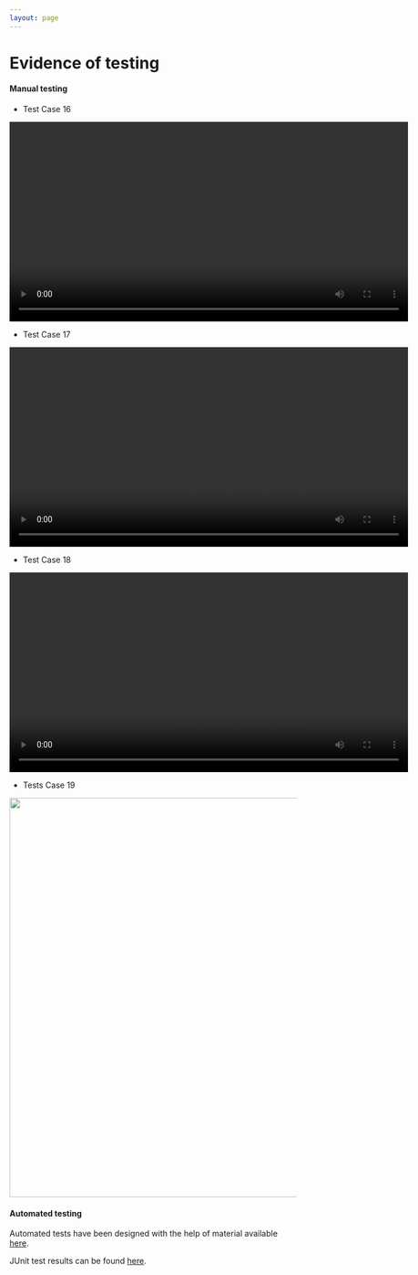 ```yaml
---
layout: page
---
```

# Evidence of testing

#### Manual testing

* Test Case 16
  
<video width="700" controls>
  <source src="../img/evidence/rooms.mp4" type="video/mp4">
</video>


* Test Case 17
 
<video width="700" controls>
  <source src="../img/evidence/pause.mp4" type="video/mp4">
</video>


* Test Case 18
 
<video width="700" controls>
  <source src="../img/evidence/demo.mp4" type="video/mp4">
</video>


* Tests Case 19

<img src="../img/evidence/aesthetics.png" width="700">

#### Automated testing
Automated tests have been designed with the help of material available [here](https://github.com/TomGrill/gdx-testing).

JUnit test results can be found <a href="../tests.html" target="_blank">here</a>.
